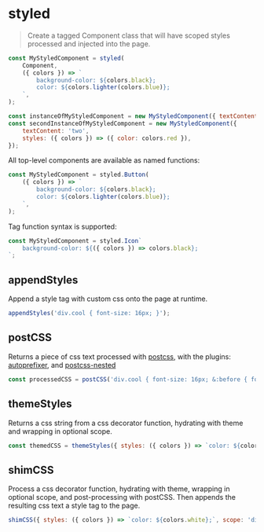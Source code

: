 # styled

> Create a tagged Component class that will have scoped styles processed and injected into the page.

```js
const MyStyledComponent = styled(
	Component,
	({ colors }) => `
		background-color: ${colors.black};
		color: ${colors.lighter(colors.blue)};
	`,
);

const instanceOfMyStyledComponent = new MyStyledComponent({ textContent: 'one' });
const secondInstanceOfMyStyledComponent = new MyStyledComponent({
	textContent: 'two',
	styles: ({ colors }) => ({ color: colors.red }),
});
```

All top-level components are available as named functions:

```js
const MyStyledComponent = styled.Button(
	({ colors }) => `
		background-color: ${colors.black};
		color: ${colors.lighter(colors.blue)};
	`,
);
```

Tag function syntax is supported:

```js
const MyStyledComponent = styled.Icon`
	background-color: ${({ colors }) => colors.black};
`;
```

## appendStyles

Append a style tag with custom css onto the page at runtime.

```js
appendStyles('div.cool { font-size: 16px; }');
```

## postCSS

Returns a piece of css text processed with [postcss](https://github.com/postcss/postcss), with the plugins: [autoprefixer](https://github.com/postcss/autoprefixer), and [postcss-nested](https://github.com/postcss/postcss-nested)

```js
const processedCSS = postCSS('div.cool { font-size: 16px; &:before { font-size: 6px } }');
```

## themeStyles

Returns a css string from a css decorator function, hydrating with theme and wrapping in optional scope.

```js
const themedCSS = themeStyles({ styles: ({ colors }) => `color: ${colors.black};`, scope: 'div.cool' });
```

## shimCSS

Process a css decorator function, hydrating with theme, wrapping in optional scope, and post-processing with postCSS. Then appends the resulting css text a style tag to the page.

```js
shimCSS({ styles: ({ colors }) => `color: ${colors.white};`, scope: 'div.cool' });
```
